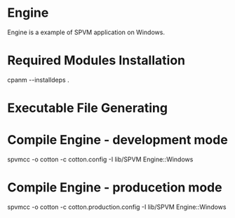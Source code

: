 # Engine

Engine is a example of SPVM application on Windows.

# Required Modules Installation

  cpanm --installdeps .

# Executable File Generating

  # Compile Engine - development mode
  spvmcc -o cotton -c cotton.config -I lib/SPVM Engine::Windows

  # Compile Engine - producetion mode
  spvmcc -o cotton -c cotton.production.config -I lib/SPVM Engine::Windows


